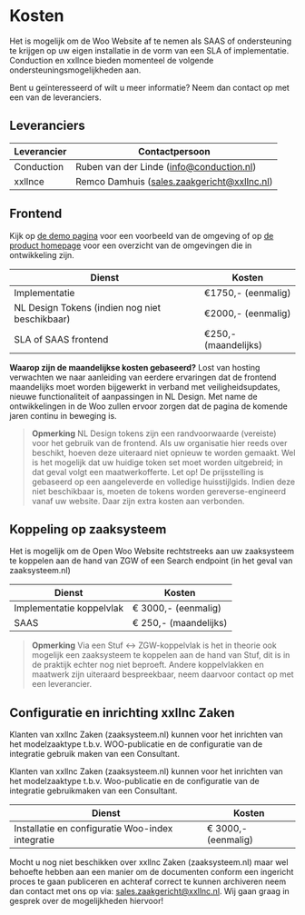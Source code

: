 # Kosten

Het is mogelijk om de Woo Website af te nemen als SAAS of ondersteuning te krijgen op uw eigen installatie in de vorm van een SLA of implementatie. Conduction en xxllnce bieden momenteel de volgende ondersteuningsmogelijkheden aan.

Bent u geïnteresseerd of wilt u meer informatie? Neem dan contact op met een van de leveranciers.

## Leveranciers

| Leverancier | Contactpersoon                               |
|-------------|----------------------------------------------|
| Conduction  | Ruben van der Linde (<info@conduction.nl>)     |
| xxllnce     | Remco Damhuis (<sales.zaakgericht@xxllnc.nl>) |

## Frontend

Kijk op [de demo pagina](https://conductionnl.github.io/woo-website-xxllnc/) voor een voorbeeld van de omgeving of op [de product homepage](https://openwoo.app/) voor een overzicht van de omgevingen die in ontwikkeling zijn.

| Dienst                                         | Kosten                 |
|------------------------------------------------|------------------------|
| Implementatie                                  | €1750,- (eenmalig)     |
| NL Design Tokens (indien nog niet beschikbaar) | €2000,- (eenmalig)     |
| SLA of SAAS frontend                           | €250,- (maandelijks)   |

**Waarop zijn de maandelijkse kosten gebaseerd?**
Lost van hosting verwachten we naar aanleiding van eerdere ervaringen dat de frontend maandelijks moet worden bijgewerkt in verband met veiligheidsupdates, nieuwe functionaliteit of aanpassingen in NL Design. Met name de ontwikkelingen in de Woo zullen ervoor zorgen dat de pagina de komende jaren continu in beweging is.

> **Opmerking**
> NL Design tokens zijn een randvoorwaarde (vereiste) voor het gebruik van de frontend. Als uw organisatie hier reeds over beschikt, hoeven deze uiteraard niet opnieuw te worden gemaakt. Wel is het mogelijk dat uw huidige token set moet worden uitgebreid; in dat geval volgt een maatwerkofferte. Let op! De prijsstelling is gebaseerd op een aangeleverde en volledige huisstijlgids. Indien deze niet beschikbaar is, moeten de tokens worden gereverse-engineerd vanaf uw website. Daar zijn extra kosten aan verbonden.

## Koppeling op zaaksysteem

Het is mogelijk om de Open Woo Website rechtstreeks aan uw zaaksysteem te koppelen aan de hand van ZGW of een Search endpoint (in het geval van zaaksysteem.nl)

| Dienst                                       | Kosten                 |
|----------------------------------------------|------------------------|
| Implementatie koppelvlak                     | € 3000,- (eenmalig)     |
| SAAS                                         | € 250,- (maandelijks)   |

> **Opmerking**
> Via een Stuf ↔ ZGW-koppelvlak is het in theorie ook mogelijk een zaaksysteem te koppelen aan de hand van Stuf, dit is in de praktijk echter nog niet beproeft. Andere koppelvlakken en maatwerk zijn uiteraard bespreekbaar, neem daarvoor contact op met een leverancier.

## Configuratie en inrichting xxllnc Zaken
Klanten van xxllnc Zaken (zaaksysteem.nl) kunnen voor het inrichten van het modelzaaktype t.b.v. WOO-publicatie en de configuratie van de integratie gebruik maken van een Consultant.

Klanten van xxllnc Zaken (zaaksysteem.nl) kunnen voor het inrichten van het modelzaaktype t.b.v. Woo-publicatie en de configuratie van de integratie gebruikmaken van een Consultant.

| Dienst                       | Kosten                 |
|------------------------------|------------------------|
| Installatie en configuratie Woo-index integratie | € 3000,- (eenmalig)     |

Mocht u nog niet beschikken over xxllnc Zaken (zaaksysteem.nl) maar wel behoefte hebben aan een manier om de documenten conform een ingericht proces te gaan publiceren en achteraf correct te kunnen archiveren neem dan contact met ons op via: <sales.zaakgericht@xxllnc.nl>. Wij gaan graag in gesprek over de mogelijkheden hiervoor!
